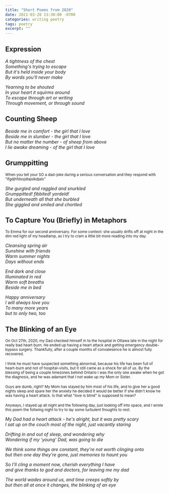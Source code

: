 ```yaml
---
title: "Short Poems from 2020"
date: 2021-03-28 13:30:00 -0700
categories: writing poetry
tags: poetry
excerpt: ""
---
```


## Expression

*A tightness of the chest*  
*Something's trying to escape*  
*But it's held inside your body*  
*By words you'll never make*  

*Yearning to be shouted*  
*In your heart it squirms around*  
*To escape through art or writing*  
*Through movement, or through sound*

## Counting Sheep

*Beside me in comfort - the girl that I love*  
*Beside me in slumber -  the girl that I love*  
*But no matter the number - of sheep from above*  
*I lie awake dreaming - of the girl that I love*

## Grumppitting

<sup>When you tell your SO a dad-joke during a serious conversation and they respond with "lfgdjhfdssjdlajslkdjals"</sup>

*She gurgled and raggled and snurkled*  
*Grumppitted! fibbited! yordeld!*  
*But underneath all that she burbled*  
*She giggled and smiled and chortled*

## To Capture You (Briefly) in Metaphors

<sup>To Emma for our second anniversary. For some context: she usually drifts off at night in the dim red light of my headlamp, as I try to cram a little bit more reading into my day.</sup>

*Cleansing spring air*  
*Sunshine with friends*  
*Warm summer nights*  
*Days without ends*  

*End dark and close*  
*Illuminated in red*  
*Warm soft breaths*  
*Beside me in bed*  

*Happy anniversary*  
*I will always love you*  
*To many more years*  
*but to only two, too*

## The Blinking of an Eye

<sup>
On Oct 27th, 2020, my Dad checked himself in to the hospital in Ottawa late in the night for really bad heart burn. He ended up having a heart attack and getting emergency double-bypass surgery. Thankfully, after a couple months of convalesence he is almost fully recovered.
</sup><br/><br/><sup>
I think he must have suspected something abnormal, because his life has been full of heart-burn and not of hospital-visits, but it still came as a shock for all of us. By the blessing of being a couple timezones behind Ontario I was the only one awake when he got the diagnosis, and he was adamant that I not wake up my Mom or Sister.
</sup><br/><br/><sup>
Guys are dumb, right? My Mom has stayed by him most of his life, and to give her a good nights sleep and spare her the anxiety he decided it would be better if she didn't know he was having a heart attack. Is that what "love is blind" is supposed to mean?
</sup><br/><br/><sup>
Anyways, I stayed up all night and the following day, just looking off into space, and I wrote this poem the follwing night to try to lay some turbulent thoughts to rest.
</sup>

*My Dad had a heart attack - he's alright, but it was pretty scary*  
*I sat up on the couch most of the night, just vacantly staring*  

*Drifting in and out of sleep, and wondering why*  
*Wondering if my 'young' Dad, was going to die*  

*We think some things are constant, they're not worth clinging onto*  
*but then one day they're gone, just memories to haunt you*  

*So I'll cling a moment now, cherish everything I have*  
*and give thanks to god and doctors, for leaving me my dad*  

*The world wades around us, and time creeps softly by*  
*but then all at once it changes, the blinking of an eye*
